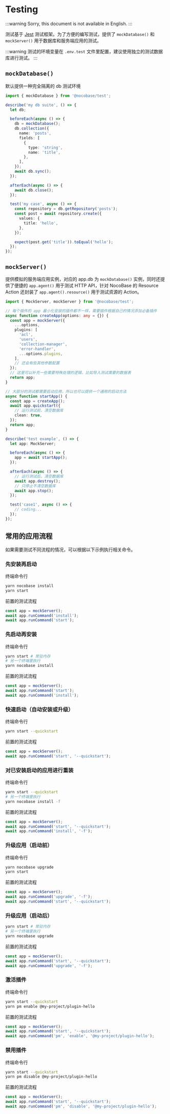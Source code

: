 # Testing

:::warning
Sorry, this document is not available in English.
:::

测试基于 [Jest](https://jestjs.io/) 测试框架。为了方便的编写测试，提供了 `mockDatabase()` 和 `mockServer()` 用于数据库和服务端应用的测试。

:::warning
测试的环境变量在 `.env.test` 文件里配置，建议使用独立的测试数据库进行测试。
:::

## `mockDatabase()`

默认提供一种完全隔离的 db 测试环境

```ts
import { mockDatabase } from '@nocobase/test';

describe('my db suite', () => {
  let db;

  beforeEach(async () => {
    db = mockDatabase();
    db.collection({
      name: 'posts',
      fields: [
        {
          type: 'string',
          name: 'title',
        },
      ],
    });
    await db.sync();
  });

  afterEach(async () => {
    await db.close();
  });

  test('my case', async () => {
    const repository = db.getRepository('posts');
    const post = await repository.create({
      values: {
        title: 'hello',
      },
    });

    expect(post.get('title')).toEqual('hello');
  });
});
```

## `mockServer()`

提供模拟的服务端应用实例，对应的 app.db 为 `mockDatabase()` 实例，同时还提供了便捷的 `app.agent()` 用于测试 HTTP API，针对 NocoBase 的 Resource Action 还封装了 `app.agent().resource()` 用于测试资源的 Action。

```ts
import { MockServer, mockServer } from '@nocobase/test';

// 每个插件的 app 最小化安装的插件都不一样，需要插件根据自己的情况添加必备插件
async function createApp(options: any = {}) {
  const app = mockServer({
    ...options,
    plugins: [
      'acl',
      'users',
      'collection-manager',
      'error-handler',
      ...options.plugins,
    ],
    // 还会有些其他参数配置
  });
  // 这里可以补充一些需要特殊处理的逻辑，比如导入测试需要的数据表
  return app;
}

// 大部分的测试都需要启动应用，所以也可以提供一个通用的启动方法
async function startApp() {
  const app = createApp();
  await app.quickstart({
    // 运行测试前，清空数据库
    clean: true,
  });
  return app;
}

describe('test example', () => {
  let app: MockServer;

  beforeEach(async () => {
    app = await startApp();
  });

  afterEach(async () => {
    // 运行测试后，清空数据库
    await app.destroy();
    // 只停止不清空数据库
    await app.stop();
  });

  test('case1', async () => {
    // coding...
  });
});
```

## 常用的应用流程

如果需要测试不同流程的情况，可以根据以下示例执行相关命令。

### 先安装再启动

终端命令行

```bash
yarn nocobase install
yarn start
```

前置的测试流程

```ts
const app = mockServer();
await app.runCommand('install');
await app.runCommand('start');
```

### 先启动再安装

终端命令行

```bash
yarn start # 常驻内存
# 另一个终端里执行
yarn nocobase install
```

前置的测试流程

```ts
const app = mockServer();
await app.runCommand('start');
await app.runCommand('install');
```

### 快速启动（自动安装或升级）

终端命令行

```bash
yarn start --quickstart
```

前置的测试流程

```ts
const app = mockServer();
await app.runCommand('start', '--quickstart');
```

### 对已安装启动的应用进行重装

终端命令行

```bash
yarn start --quickstart
# 另一个终端里执行
yarn nocobase install -f
```

前置的测试流程

```ts
const app = mockServer();
await app.runCommand('start', '--quickstart');
await app.runCommand('install', '-f');
```

### 升级应用（启动前）

终端命令行

```bash
yarn nocobase upgrade
yarn start
```

前置的测试流程

```ts
const app = mockServer();
await app.runCommand('upgrade', '-f');
await app.runCommand('start', '--quickstart');
```

### 升级应用（启动后）

```bash
yarn start # 常驻内存
# 另一个终端里执行
yarn nocobase upgrade
```

前置的测试流程

```ts
const app = mockServer();
await app.runCommand('start', '--quickstart');
await app.runCommand('upgrade', '-f');
```

### 激活插件

终端命令行

```bash
yarn start --quickstart
yarn pm enable @my-project/plugin-hello
```

前置的测试流程

```ts
const app = mockServer();
await app.runCommand('start', '--quickstart');
await app.runCommand('pm', 'enable', '@my-project/plugin-hello');
```

### 禁用插件

终端命令行

```bash
yarn start --quickstart
yarn pm disable @my-project/plugin-hello
```

前置的测试流程

```ts
const app = mockServer();
await app.runCommand('start', '--quickstart');
await app.runCommand('pm', 'disable', '@my-project/plugin-hello');
```
